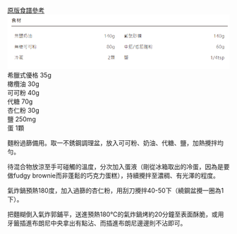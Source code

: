 [原版食譜參考](https://icook.tw/recipes/151271)  
![材料](https://raw.githubusercontent.com/chi0220/Image-Space/main/20230303225056.png)  
希臘式優格 35g  
橄欖油 30g  
可可粉 40g  
代糖 70g  
杏仁粉 30g   
鹽 250mg  
蛋 1顆   

麵粉過篩備用。取一不銹鋼調理盆，放入可可粉、奶油、代糖、鹽，加熱攪拌均勻。  

待混合物放涼至手可碰觸的溫度，分次加入蛋液（剛從冰箱取出的冷蛋，因為是要做fudgy brownie而非蓬鬆的巧克力蛋糕），持續攪拌至濃稠、有光澤的程度。  

氣炸鍋預熱180度，加入過篩的杏仁粉，用刮刀攪拌40-50下（繞鋼盆攪一圈為1下）。  

把麵糊倒入氣炸郭鋪平，送進預熱180℃的氣炸鍋烤約20分鐘至表面酥脆，或用牙籤插進布朗尼中央拿出有點沾、而插進布朗尼邊邊則不沾即可。  
